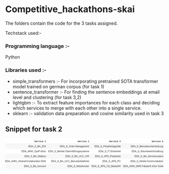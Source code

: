 # Competitive_hackathons-skai

The folders contain the code for the 3 tasks assigned.

Techstack used:- 

### Programming language :- 
Python

### Libraries used :- 

* simple_transformers  :- For incorporating pretrained SOTA transformer model trained on german corpus (for task 1)
* sentence_transformer :- For finding the sentence embeddings at email level and clustering (for task 3,2)
* lightgbm             :- To extract feature importances for each class and deciding which services to merge with each other into a single service.
* sklearn              :- validation data preparation and cosine similarity used in task 3


## Snippet for task 2

![alt text](https://github.com/hailsatan13/Competitive_hackathons-skai/blob/main/final_services.PNG)
